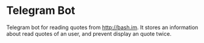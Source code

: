 # Telegram Bot
Telegram bot for reading quotes from http://bash.im. It stores an information about read quotes of an user, and prevent display an quote twice.

